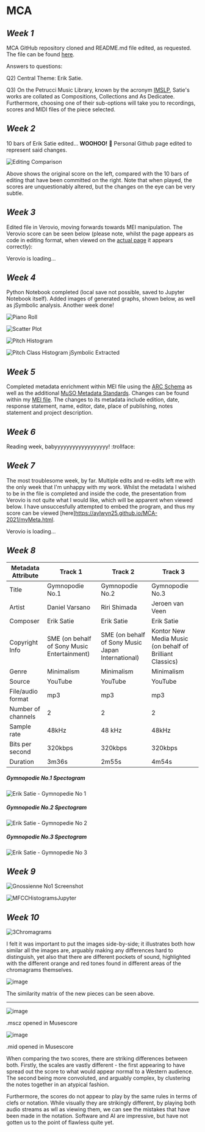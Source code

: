 # MCA

## *Week 1*

MCA GitHub repository cloned and README.md file edited, as requested. The file can be found [here](https://github.com/Aylwyn25/MCA-2021/blob/master/README.md).

Answers to questions:

Q2) Central Theme: Erik Satie.

Q3) On the Petrucci Music Library, known by the acronym [IMSLP](https://www.imslp.org/), Satie's works are collated as Compositions, Collections and As Dedicatee. Furthermore, choosing one of their sub-options will take you to recordings, scores and MIDI files of the piece selected.

## *Week 2* 

10 bars of Erik Satie edited... **WOOHOO!** :tada: Personal Github page edited to represent said changes.

![Editing Comparison](https://user-images.githubusercontent.com/91611135/144060686-408cb284-803b-452e-91e1-3987b5d346ba.png)

Above shows the original score on the left, compared with the 10 bars of editing that have been committed on the right. Note that when played, the scores are unquestionably altered, but the changes on the eye can be very subtle.

## *Week 3*

Edited file in Verovio, moving forwards towards MEI manipulation. The Verovio score can be seen below (please note, whilst the page appears as code in editing format, when viewed on the [actual page](https://aylwyn25.github.io/MCA-2021/) it appears correctly):

<div id="app">Verovio is loading...</div>
<script type="module">
import 'https://www.verovio.org/javascript/app/verovio-app.js';
const options = {
defaultView: 'responsive', // default is 'responsive', alternative is 'document'
defaultZoom: 3, // 0-7, default is 4
enableResponsive: true, // default is true
enableDocument: true // default is true
}
var file = 'data/Gymnopodie 3.mei';
const app = new Verovio.App(document.getElementById("app"), options);
fetch(file)
.then(function(response) {
return response.text();
})
.then(function(text) {
app.loadData(text);
});
</script>

## *Week 4*

Python Notebook completed (local save not possible, saved to Jupyter Notebook itself). Added images of generated graphs, shown below, as well as jSymbolic analysis. Another week done!

![Piano Roll](/PianoRoll.png)

![Scatter Plot](/MyScatterPlot.png)

![Pitch Histogram](/PitchHistogram.png)

![Pitch Class Histogram jSymbolic Extracted](/PitchClassHistogramCSVExtracted.png)

## *Week 5*

Completed metadata enrichment within MEI file using the [ARC Schema](http://wiki.collex.org/index.php/Submitting_RDF) as well as the additional [MuSO Metadata Standards](https://muso.arts.gla.ac.uk/metadata-standards.html). Changes can be found within my [MEI file](https://github.com/Aylwyn25/MCA-2021/blob/master/data/Gymnopodie3EditableCopy.mei). The changes to its metadata include edition, date, response statement, name, editor, date, place of publishing, notes statement and project description.

## *Week 6*

Reading week, babyyyyyyyyyyyyyyyyyy! :trollface:


## *Week 7*

The most troublesome week, by far. Multiple edits and re-edits left me with the only week that I'm unhappy with my work. Whilst the metadata I wished to be in the file is completed and inside the code, the presentation from Verovio is not quite what I would like, which will be apparent when viewed below. I have unsuccesfully attempted to embed the program, and thus my score can be viewed [here]<https://aylwyn25.github.io/MCA-2021/myMeta.html>.

<div id="app">Verovio is loading...</div>
<script type="module">
import 'https://www.verovio.org/javascript/app/verovio-app.js';
const options = {
defaultView: 'responsive', // default is 'responsive', alternative is 'document'
defaultZoom: 3, // 0-7, default is 4
enableResponsive: true, // default is true
enableDocument: true // default is true
}
var file = 'MyMeta.html';
const app = new Verovio.App(document.getElementById("app"), options);
fetch(file)
.then(function(response) {
return response.text();
})
.then(function(text) {
app.loadData(text);
});
</script>

## *Week 8*

| Metadata Attribute | Track 1 | Track 2 | Track 3 |
| --- | --- | --- | --- |
| Title | Gymnopodie No.1 | Gymnopodie No.2 | Gymnopodie No.3 |
| Artist | Daniel Varsano | Riri Shimada | Jeroen van Veen |
| Composer | Erik Satie | Erik Satie | Erik Satie |
| Copyright Info | SME (on behalf of Sony Music Entertainment) | SME (on behalf of Sony Music Japan International) | Kontor New Media Music (on behalf of Brilliant Classics) |
| Genre | Minimalism | Minimalism | Minimalism |
| Source | YouTube | YouTube | YouTube |
| File/audio format | mp3 | mp3 | mp3 |
| Number of channels | 2 | 2 | 2 |
| Sample rate | 48kHz | 48 kHz | 48kHz |
| Bits per second | 320kbps | 320kbps | 320kbps |
| Duration | 3m36s | 2m55s | 4m54s |


##### *Gymnopodie No.1 Spectogram*
![Erik Satie - Gymnopedie No 1](https://user-images.githubusercontent.com/91611135/141308810-3f79eb63-07a7-4dd1-857e-673e927e7563.png)

##### *Gymnopodie No.2 Spectogram*
![Erik Satie - Gymnopedie No 2](https://user-images.githubusercontent.com/91611135/141309790-01c7cc30-e791-4643-b41c-1752bf9fd2ac.png)

##### *Gymnopodie No.3 Spectogram*
![Erik Satie - Gymnopedie No 3](https://user-images.githubusercontent.com/91611135/141309794-690b76c3-e51c-4db5-9bb1-539cb43d6235.png)

## *Week 9*

![Gnossienne No1 Screenshot](/GnossienneNo1Screenshot.png)

![MFCCHistogramsJupyter](https://user-images.githubusercontent.com/91611135/142428169-8dad8bbf-9a4e-4dc8-b9d9-2d1a0eb6b12a.png)

## *Week 10*

![3Chromagrams](https://user-images.githubusercontent.com/91611135/143461280-7c458194-9431-440e-ae66-cc97ae423961.png)

I felt it was important to put the images side-by-side; it illustrates both how similar all the images are, arguably making any differences hard to distinguish, yet also that there are different pockets of sound, highlighted with the different orange and red tones found in different areas of the chromagrams themselves.

![image](https://user-images.githubusercontent.com/91611135/143463025-a6dc7388-56f9-4916-ab1c-6c4fed82b6f8.png)

The similarity matrix of the new pieces can be seen above.

---

![image](https://user-images.githubusercontent.com/91611135/143465777-c1ac5a94-4d41-49ef-a1ff-3f81e9dfdd35.png)

.mscz opened in Musescore

![image](https://user-images.githubusercontent.com/91611135/143465958-cd02820f-3935-48be-9b3f-baa9a71874cd.png)

.mid opened in Musescore

When comparing the two scores, there are striking differences between both. Firstly, the scales are vastly different - the first appearing to have spread out the score to what would appear normal to a Western audience. The second being more convoluted, and arguably complex, by clustering the notes together in an atypical fashion.

Furthermore, the scores do not appear to play by the same rules in terms of clefs or notation. While visually they are strikingly different, by playing both audio streams as wll as viewing them, we can see the mistakes that have been made in the notation. Software and AI are impressive, but have not gotten us to the point of flawless quite yet.
